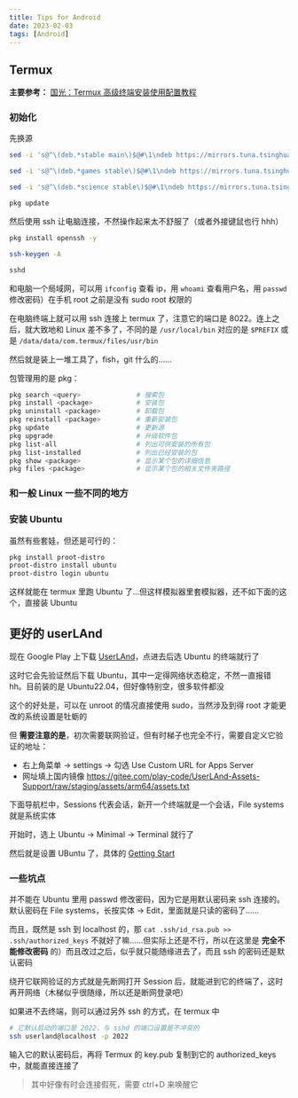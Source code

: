 ```yaml
---
title: Tips for Android
date: 2023-02-03
tags: [Android]
---
```


## Termux

**主要参考：** [国光：Termux 高级终端安装使用配置教程](https://www.sqlsec.com/2018/05/termux.html)

### 初始化

先换源

```bash
sed -i 's@^\(deb.*stable main\)$@#\1\ndeb https://mirrors.tuna.tsinghua.edu.cn/termux/termux-packages-24 stable main@' $PREFIX/etc/apt/sources.list

sed -i 's@^\(deb.*games stable\)$@#\1\ndeb https://mirrors.tuna.tsinghua.edu.cn/termux/game-packages-24 games stable@' $PREFIX/etc/apt/sources.list.d/game.list

sed -i 's@^\(deb.*science stable\)$@#\1\ndeb https://mirrors.tuna.tsinghua.edu.cn/termux/science-packages-24 science stable@' $PREFIX/etc/apt/sources.list.d/science.list

pkg update
```

然后使用 ssh 让电脑连接，不然操作起来太不舒服了（或者外接键鼠也行 hhh）

```bash
pkg install openssh -y

ssh-keygen -A

sshd
```

和电脑一个局域网，可以用 `ifconfig` 查看 ip，用 `whoami` 查看用户名，用 `passwd` 修改密码）在手机 root 之前是没有 sudo root 权限的

在电脑终端上就可以用 ssh 连接上 termux 了，注意它的端口是 8022。连上之后，就大致地和 Linux 差不多了，不同的是 `/usr/local/bin` 对应的是 `$PREFIX` 或是 `/data/data/com.termux/files/usr/bin`

然后就是装上一堆工具了，fish，git 什么的......

包管理用的是 pkg：

```bash
pkg search <query>              # 搜索包
pkg install <package>           # 安装包
pkg uninstall <package>         # 卸载包
pkg reinstall <package>         # 重新安装包
pkg update                      # 更新源
pkg upgrade                     # 升级软件包
pkg list-all                    # 列出可供安装的所有包
pkg list-installed              # 列出已经安装的包
pkg show <package>              # 显示某个包的详细信息
pkg files <package>             # 显示某个包的相关文件夹路径
```

### 和一般 Linux 一些不同的地方

### 安装 Ubuntu

虽然有些套娃，但还是可行的：

```bash
pkg install proot-distro
proot-distro install ubuntu
proot-distro login ubuntu
```

这样就能在 termux 里跑 Ubuntu 了...但这样模拟器里套模拟器，还不如下面的这个，直接装 Ubuntu

## 更好的 userLAnd

现在 Google Play 上下载 [UserLAnd](https://play.google.com/store/apps/details?id=tech.ula)，点进去后选 Ubuntu 的终端就行了

这时它会先验证然后下载 Ubuntu，其中一定得网络状态稳定，不然一直报错 hh。目前装的是 Ubuntu22.04，但好像特别空，很多软件都没

这个的好处是，可以在 unroot 的情况直接使用 sudo，当然涉及到得 root 才能更改的系统设置是牡蛎的

但 **需要注意的是**，初次需要联网验证，但有时梯子也完全不行，需要自定义它验证的地址：

- 右上角菜单 -> settings -> 勾选 Use Custom URL for Apps Server
- 网址填上国内镜像 https://gitee.com/play-code/UserLAnd-Assets-Support/raw/staging/assets/arm64/assets.txt

下面导航栏中，Sessions 代表会话，新开一个终端就是一个会话，File systems 就是系统实体

开始时，选上 Ubuntu -> Minimal -> Terminal 就行了

然后就是设置 UBuntu 了，具体的 [Getting Start](../../note/linux-start.md)

### 一些坑点

并不能在 Ubuntu 里用 passwd 修改密码，因为它是用默认密码来 ssh 连接的。默认密码在 File systems，长按实体 -> Edit，里面就是只读的密码了......

而且，既然是 ssh 到 localhost 的，那 `cat .ssh/id_rsa.pub >> .ssh/authorized_keys` 不就好了嘛......但实际上还是不行，所以在这里是 **完全不能修改密码** 的）而且改过之后，似乎就只能随缘进去了，而且 ssh 的密码还是默认密码

绕开它联网验证的方式就是先断网打开 Session 后，就能进到它的终端了，这时再开网络（木梯似乎很随缘，所以还是断网登录吧）

如果进不去终端，则可以通过另外 ssh 的方式，在 termux 中

```bash
# 它默认启动的端口是 2022，与 sshd 的端口设置是不冲突的
ssh userland@localhost -p 2022
```

输入它的默认密码后，再将 Termux 的 key.pub 复制到它的 authorized_keys 中，就能直接连接了

> 其中好像有时会连接假死，需要 ctrl+D 来唤醒它
